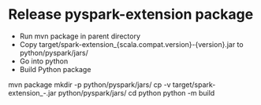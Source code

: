 # Release pyspark-extension package

- Run mvn package in parent directory
- Copy target/spark-extension_{scala.compat.version}-{version}.jar to python/pyspark/jars/
- Go into python
- Build Python package

mvn package
mkdir -p python/pyspark/jars/
cp -v target/spark-extension_*-*.jar python/pyspark/jars/
cd python
python -m build

